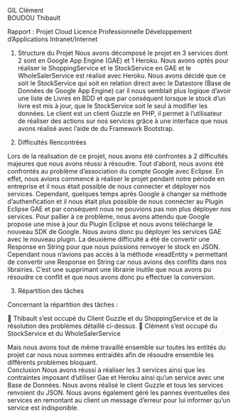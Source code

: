 GIL Clément  
BOUDOU Thibault 

Rapport : Projet Cloud 
Licence Professionnelle Développement d’Applications Intranet/Internet  

1. Structure du Projet 
 Nous avons décomposé le projet en 3 services dont 2 sont en Google App Engine (GAE) 
et 1 Heroku. Nous avons optés pour réaliser le ShoppingService et le StockService  en GAE et 
le WholeSalerService est réalisé avec Heroku. Nous avons décidé que ce soit le StockService 
qui soit en relation direct avec le Datastore (Base de Données de Google App Engine) car il 
nous semblait plus logique d’avoir une liste de Livres en BDD et que par conséquent lorsque 
le stock d’un livre est mis à jour, que le StockService soit le seul à modifier les données. 
Le client est un client Guzzle en PHP, il permet à l’utilisateur de réaliser des actions sur nos 
services grâce à une interface que nous avons réalisé avec l’aide de du Framework Bootstrap. 

2. Difficultés Rencontrées

 Lors de la réalisation de ce projet, nous avons été confrontés à 2 difficultés majeures 
que nous avons réussi à résoudre. Tout d’abord, nous avons été confrontés au problème 
d’association du compte Google avec Eclipse. En effet, nous avions commencé à réaliser le 
projet pendant notre période en entreprise et il nous était possible de nous connecter et 
déployer nos services. Cependant, quelques temps après Google à changer sa méthode 
d’authenfication et il nous était plus possible de nous connecter au Plugin Eclipse GAE et par 
conséquent nous ne pouvions pas non plus déployer nos services. Pour pallier à ce problème, 
nous avons attendu que Google propose une mise à jour du Plugin Eclipse et nous avons 
téléchargé le nouveau SDK de Google. Nous avons donc pu déployer les services GAE avec le 
nouveau plugin. 
 La deuxième difficulté a été de convertir une Response en String pour que nous 
puissions renvoyer le stock en JSON. Cependant nous n’avions pas accès à la méthode 
«readEntity » permettant de convertir une Response en String car nous avions des conflits 
dans nos librairies. C’est une supprimant une librairie inutile que nous avons pu résoudre ce 
conflit et que nous avons donc pu effectuer la conversion.   

3. Répartition des tâches 

Concernant la répartition des tâches : 

 Thibault s’est occupé du Client Guzzle et du ShoppingService et de la résolution des 
problèmes détaillé ci-dessus. 
 Clément s’est occupé du StockService et du WholeSalerService 

Mais nous avons tout de même travaillé ensemble sur toutes les entités du projet car nous 
nous sommes entraidés afin de résoudre ensemble les différents problèmes bloquant.  
Conclusion 
 Nous avons réussi à réaliser les 3 services ainsi que les contraintes imposant d’utiliser 
Gae et Heroku ainsi qu’un service avec une Base de Données. Nous avons réalisé le client 
Guzzle et tous les services renvoient du JSON. Nous avons également géré les pannes 
éventuelles des services en remontant au client un message d’erreur pour lui informer qu’un 
service est indisponible. 
